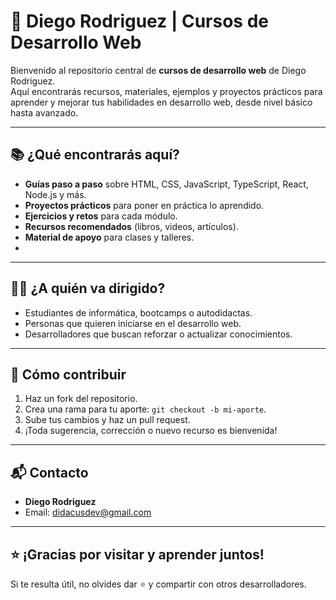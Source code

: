 # 🚀 Diego Rodriguez | Cursos de Desarrollo Web

Bienvenido al repositorio central de **cursos de desarrollo web** de Diego Rodriguez.  
Aquí encontrarás recursos, materiales, ejemplos y proyectos prácticos para aprender y mejorar tus habilidades en desarrollo web, desde nivel básico hasta avanzado.

---

## 📚 ¿Qué encontrarás aquí?

- **Guías paso a paso** sobre HTML, CSS, JavaScript, TypeScript, React, Node.js y más.
- **Proyectos prácticos** para poner en práctica lo aprendido.
- **Ejercicios y retos** para cada módulo.
- **Recursos recomendados** (libros, videos, artículos).
- **Material de apoyo** para clases y talleres.
- 
---

## 🧑‍💻 ¿A quién va dirigido?

- Estudiantes de informática, bootcamps o autodidactas.
- Personas que quieren iniciarse en el desarrollo web.
- Desarrolladores que buscan reforzar o actualizar conocimientos.

---

## 🤝 Cómo contribuir

1. Haz un fork del repositorio.
2. Crea una rama para tu aporte: `git checkout -b mi-aporte`.
3. Sube tus cambios y haz un pull request.
4. ¡Toda sugerencia, corrección o nuevo recurso es bienvenida!

---

## 📬 Contacto

- **Diego Rodriguez**
- Email: didacusdev@gmail.com

---

## ⭐ ¡Gracias por visitar y aprender juntos!

Si te resulta útil, no olvides dar ⭐ y compartir con otros desarrolladores.
